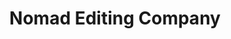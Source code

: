 ---
title: "Nomad Editing Company"
description: "Website design and development for a film production company based in Santa Monica."
date: null
featured: false
gallery: 
- 
  url: "/assets/images/nomad.png"
  caption: null
tags: ""
---